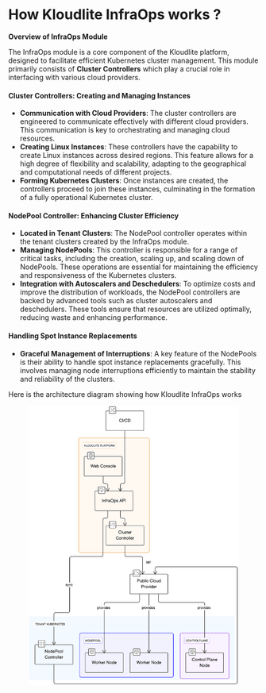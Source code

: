 # How Kloudlite InfraOps works ?

**Overview of InfraOps Module**

The InfraOps module is a core component of the Kloudlite platform, designed to facilitate efficient Kubernetes cluster management. This module primarily consists of **Cluster Controllers** which play a crucial role in interfacing with various cloud providers.

#### Cluster Controllers: Creating and Managing Instances

* **Communication with Cloud Providers**: The cluster controllers are engineered to communicate effectively with different cloud providers. This communication is key to orchestrating and managing cloud resources.
* **Creating Linux Instances**: These controllers have the capability to create Linux instances across desired regions. This feature allows for a high degree of flexibility and scalability, adapting to the geographical and computational needs of different projects.
* **Forming Kubernetes Clusters**: Once instances are created, the controllers proceed to join these instances, culminating in the formation of a fully operational Kubernetes cluster.

#### NodePool Controller: Enhancing Cluster Efficiency

* **Located in Tenant Clusters**: The NodePool controller operates within the tenant clusters created by the InfraOps module.
* **Managing NodePools**: This controller is responsible for a range of critical tasks, including the creation, scaling up, and scaling down of NodePools. These operations are essential for maintaining the efficiency and responsiveness of the Kubernetes clusters.
* **Integration with Autoscalers and Deschedulers**: To optimize costs and improve the distribution of workloads, the NodePool controllers are backed by advanced tools such as cluster autoscalers and deschedulers. These tools ensure that resources are utilized optimally, reducing waste and enhancing performance.

#### Handling Spot Instance Replacements

* **Graceful Management of Interruptions**: A key feature of the NodePools is their ability to handle spot instance replacements gracefully. This involves managing node interruptions efficiently to maintain the stability and reliability of the clusters.



Here is the architecture diagram showing how Kloudlite InfraOps works

<figure><img src="../.gitbook/assets/diagram-export-15-12-2023-08_50_26.svg" alt=""><figcaption></figcaption></figure>
